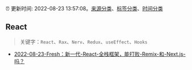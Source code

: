 :alarm_clock: 更新时间: 2022-08-23 13:57:08。[来源分类](../README.md)、[标签分类](../TAGS.md)、[时间分类](../TIMELINE.md)

## React


> 关键字：`React`、`Rax`、`Nerv`、`Redux`、`useEffect`、`Hooks`



- [2022-08-23-Fresh：新一代-React-全栈框架，能打败-Remix-和-Next.js-吗？](https://toutiao.io/k/9mza845) 